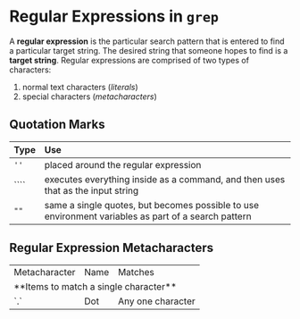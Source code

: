 # Regular Expressions in `grep`

A **regular expression** is the particular search pattern that is entered to find a particular target string. The desired string that someone hopes to find is a **target string**. Regular expressions are comprised of two types of characters:

1. normal text characters (*literals*)
2. special characters (*metacharacters*)

## Quotation Marks

| Type | Use |
|:---- |:--- |
| `''` | placed around the regular expression |
| ```` | executes everything inside as a command, and then uses that as the input string |
| `""` | same a single quotes, but becomes possible to use environment variables as part of a search pattern |

## Regular Expression Metacharacters

<table>
  <tr>
    <td>Metacharacter</td>
    <td>Name</td>
    <td>Matches</td>
  </tr>
  <tr>
    <td colspan="3">**Items to match a single character**</td>
  </tr>
  <tr>
    <td>`.`</td>
    <td>Dot</td>
    <td>Any one character</td>
  </tr>
</table>
